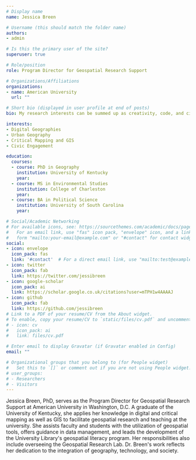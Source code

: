 ```yaml
---
# Display name
name: Jessica Breen

# Username (this should match the folder name)
authors:
- admin

# Is this the primary user of the site?
superuser: true

# Role/position
role: Program Director for Geospatial Research Support

# Organizations/Affiliations
organizations:
- name: American University
  url: ""

# Short bio (displayed in user profile at end of posts)
bio: My research interests can be summed up as creativity, code, and cities. I'm interested in how people operationalize art and creativity to create the kinds of communities and cities they want to live in.

interests:
- Digital Geographies
- Urban Geography
- Critical Mapping and GIS
- Civic Engagement

education:
  courses:
  - course: PhD in Geography
    institution: University of Kentucky
    year: 
  - course: MS in Environmental Studies
    institution: College of Charleston
    year: 
  - course: BA in Political Science
    institution: University of South Carolina
    year: 

# Social/Academic Networking
# For available icons, see: https://sourcethemes.com/academic/docs/page-builder/#icons
#   For an email link, use "fas" icon pack, "envelope" icon, and a link in the
#   form "mailto:your-email@example.com" or "#contact" for contact widget.
social:
- icon: envelope
  icon_pack: fas
  link: '#contact'  # For a direct email link, use "mailto:test@example.org".
- icon: twitter
  icon_pack: fab
  link: https://twitter.com/jessibreen
- icon: google-scholar
  icon_pack: ai
  link: https://scholar.google.co.uk/citations?user=mTPH1w4AAAAJ
- icon: github
  icon_pack: fab
  link: https://github.com/jessibreen
# Link to a PDF of your resume/CV from the About widget.
# To enable, copy your resume/CV to `static/files/cv.pdf` and uncomment the lines below.
# - icon: cv
#   icon_pack: ai
#   link: files/cv.pdf

# Enter email to display Gravatar (if Gravatar enabled in Config)
email: ""

# Organizational groups that you belong to (for People widget)
#   Set this to `[]` or comment out if you are not using People widget.
# user_groups:
# - Researchers
# - Visitors
---
```


Jessica Breen, PhD, serves as the Program Director for Geospatial Research Support at American University in Washington, D.C. A graduate of the University of Kentucky, she applies her knowledge in digital and critical mapping as well as GIS to facilitate geospatial research and teaching at the university. She assists faculty and students with the utilization of geospatial tools, offers guidance in data management, and leads the development of the University Library's geospatial literacy program. Her responsibilities also include overseeing the Geospatial Research Lab. Dr. Breen's work reflects her dedication to the integration of geography, technology, and society.